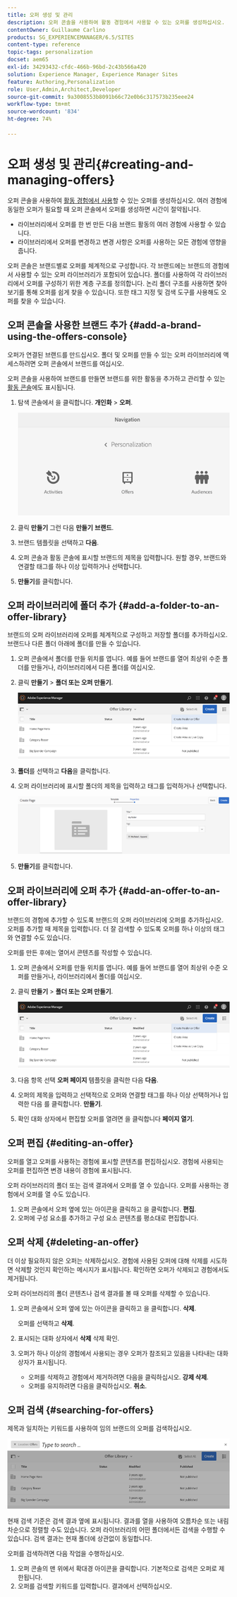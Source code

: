 ```yaml
---
title: 오퍼 생성 및 관리
description: 오퍼 콘솔을 사용하여 활동 경험에서 사용할 수 있는 오퍼를 생성하십시오.
contentOwner: Guillaume Carlino
products: SG_EXPERIENCEMANAGER/6.5/SITES
content-type: reference
topic-tags: personalization
docset: aem65
exl-id: 34293432-cfdc-466b-96bd-2c43b566a420
solution: Experience Manager, Experience Manager Sites
feature: Authoring,Personalization
role: User,Admin,Architect,Developer
source-git-commit: 9a3008553b8091b66c72e0b6c317573b235eee24
workflow-type: tm+mt
source-wordcount: '834'
ht-degree: 74%

---
```


# 오퍼 생성 및 관리{#creating-and-managing-offers}

오퍼 콘솔을 사용하여 [활동 경험에서 사용](/help/sites-authoring/content-targeting-touch.md)할 수 있는 오퍼를 생성하십시오. 여러 경험에 동일한 오퍼가 필요할 때 오퍼 콘솔에서 오퍼를 생성하면 시간이 절약됩니다.

* 라이브러리에서 오퍼를 한 번 만든 다음 브랜드 활동의 여러 경험에 사용할 수 있습니다.
* 라이브러리에서 오퍼를 변경하고 변경 사항은 오퍼를 사용하는 모든 경험에 영향을 줍니다.

오퍼 콘솔은 브랜드별로 오퍼를 체계적으로 구성합니다. 각 브랜드에는 브랜드의 경험에서 사용할 수 있는 오퍼 라이브러리가 포함되어 있습니다. 폴더를 사용하여 각 라이브러리에서 오퍼를 구성하기 위한 계층 구조를 정의합니다. 논리 폴더 구조를 사용하면 찾아보기를 통해 오퍼를 쉽게 찾을 수 있습니다. 또한 태그 지정 및 검색 도구를 사용해도 오퍼를 찾을 수 있습니다.

## 오퍼 콘솔을 사용한 브랜드 추가 {#add-a-brand-using-the-offers-console}

오퍼가 연결된 브랜드를 만드십시오. 폴더 및 오퍼를 만들 수 있는 오퍼 라이브러리에 액세스하려면 오퍼 콘솔에서 브랜드를 여십시오.

오퍼 콘솔을 사용하여 브랜드를 만들면 브랜드를 위한 활동을 추가하고 관리할 수 있는 [활동 콘솔](/help/sites-authoring/activitylib.md)에도 표시됩니다.

1. 탐색 콘솔에서 을 클릭합니다. **개인화** > **오퍼**.

   ![screen-shot_2019-03-05at124139-1](assets/screen-shot_2019-03-05at124139-1.png)

1. 클릭 **만들기** 그런 다음 **만들기** **브랜드**.
1. 브랜드 템플릿을 선택하고 **다음**.
1. 오퍼 콘솔과 활동 콘솔에 표시할 브랜드의 제목을 입력합니다. 원할 경우, 브랜드와 연결할 태그를 하나 이상 입력하거나 선택합니다.
1. **만들기**&#x200B;를 클릭합니다.

## 오퍼 라이브러리에 폴더 추가 {#add-a-folder-to-an-offer-library}

브랜드의 오퍼 라이브러리에 오퍼를 체계적으로 구성하고 저장할 폴더를 추가하십시오. 브랜드나 다른 폴더 아래에 폴더를 만들 수 있습니다.

1. 오퍼 콘솔에서 폴더를 만들 위치를 엽니다. 예를 들어 브랜드를 열어 최상위 수준 폴더를 만들거나, 라이브러리에서 다른 폴더를 여십시오.
1. 클릭 **만들기** > **폴더 또는 오퍼 만들기**.

   ![screen-shot_2019-03-05at124557](assets/screen-shot_2019-03-05at124557.png)

1. **폴더**&#x200B;를 선택하고 **다음**&#x200B;을 클릭합니다.
1. 오퍼 라이브러리에 표시할 폴더의 제목을 입력하고 태그를 입력하거나 선택합니다.

   ![chlimage_1-172](assets/chlimage_1-172.png)

1. **만들기**&#x200B;를 클릭합니다.

## 오퍼 라이브러리에 오퍼 추가 {#add-an-offer-to-an-offer-library}

브랜드의 경험에 추가할 수 있도록 브랜드의 오퍼 라이브러리에 오퍼를 추가하십시오. 오퍼를 추가할 때 제목을 입력합니다. 더 잘 검색할 수 있도록 오퍼를 하나 이상의 태그와 연결할 수도 있습니다.

오퍼를 만든 후에는 열어서 콘텐츠를 작성할 수 있습니다.

1. 오퍼 콘솔에서 오퍼를 만들 위치를 엽니다. 예를 들어 브랜드를 열어 최상위 수준 오퍼를 만들거나, 라이브러리에서 폴더를 여십시오.
1. 클릭 **만들기** > **폴더 또는 오퍼 만들기**.

   ![screen-shot_2019-03-05at124557-1](assets/screen-shot_2019-03-05at124557-1.png)

1. 다음 항목 선택 **오퍼 페이지** 템플릿을 클릭한 다음 **다음**.
1. 오퍼의 제목을 입력하고 선택적으로 오퍼와 연결할 태그를 하나 이상 선택하거나 입력한 다음 를 클릭합니다. **만들기**.
1. 확인 대화 상자에서 편집할 오퍼를 열려면 을 클릭합니다 **페이지 열기**.

## 오퍼 편집 {#editing-an-offer}

오퍼를 열고 오퍼를 사용하는 경험에 표시할 콘텐츠를 편집하십시오. 경험에 사용되는 오퍼를 편집하면 변경 내용이 경험에 표시됩니다.

오퍼 라이브러리의 폴더 또는 검색 결과에서 오퍼를 열 수 있습니다. 오퍼를 사용하는 경험에서 오퍼를 열 수도 있습니다.

1. 오퍼 콘솔에서 오퍼 옆에 있는 아이콘을 클릭하고 을 클릭합니다. **편집**.
1. 오퍼에 구성 요소를 추가하고 구성 요소 콘텐츠를 평소대로 편집합니다.

## 오퍼 삭제 {#deleting-an-offer}

더 이상 필요하지 않은 오퍼는 삭제하십시오. 경험에 사용된 오퍼에 대해 삭제를 시도하면 삭제할 것인지 확인하는 메시지가 표시됩니다. 확인하면 오퍼가 삭제되고 경험에서도 제거됩니다.

오퍼 라이브러리의 폴더 콘텐츠나 검색 결과를 볼 때 오퍼를 삭제할 수 있습니다.

1. 오퍼 콘솔에서 오퍼 옆에 있는 아이콘을 클릭하고 을 클릭합니다. **삭제**.

   오퍼를 선택하고 **삭제**.

1. 표시되는 대화 상자에서 **삭제** 삭제 확인.
1. 오퍼가 하나 이상의 경험에서 사용되는 경우 오퍼가 참조되고 있음을 나타내는 대화 상자가 표시됩니다.

   * 오퍼를 삭제하고 경험에서 제거하려면 다음을 클릭하십시오. **강제 삭제**.
   * 오퍼를 유지하려면 다음을 클릭하십시오. **취소**.

## 오퍼 검색 {#searching-for-offers}

제목과 일치하는 키워드를 사용하여 임의 브랜드의 오퍼를 검색하십시오.

![screen-shot_2019-03-05at124731](assets/screen-shot_2019-03-05at124731.png)

현재 검색 기준은 검색 결과 옆에 표시됩니다. 결과를 열을 사용하여 오름차순 또는 내림차순으로 정렬할 수도 있습니다. 오퍼 라이브러리의 어떤 폴더에서든 검색을 수행할 수 있습니다. 검색 결과는 현재 폴더에 상관없이 동일합니다.

오퍼를 검색하려면 다음 작업을 수행하십시오.

1. 오퍼 콘솔의 맨 위에서 확대경 아이콘을 클릭합니다. 기본적으로 검색은 오퍼로 제한됩니다.
1. 오퍼를 검색할 키워드를 입력합니다. 결과에서 선택하십시오.
